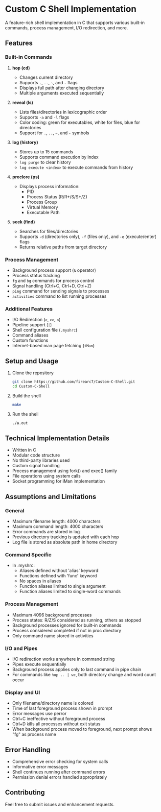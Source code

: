 # Custom C Shell Implementation

A feature-rich shell implementation in C that supports various built-in commands, process management, I/O redirection, and more.

## Features

### Built-in Commands

1. **hop (cd)**
   - Changes current directory
   - Supports `.`, `..`, `~`, and `-` flags
   - Displays full path after changing directory
   - Multiple arguments executed sequentially

2. **reveal (ls)**
   - Lists files/directories in lexicographic order
   - Supports `-a` and `-l` flags
   - Color coding: green for executables, white for files, blue for directories
   - Support for `.`, `..`, `~`, and `-` symbols

3. **log (history)**
   - Stores up to 15 commands
   - Supports command execution by index
   - `log purge` to clear history
   - `log execute <index>` to execute commands from history

4. **proclore (ps)**
   - Displays process information:
     - PID
     - Process Status (R/R+/S/S+/Z)
     - Process Group
     - Virtual Memory
     - Executable Path

5. **seek (find)**
   - Searches for files/directories
   - Supports `-d` (directories only), `-f` (files only), and `-e` (execute/enter) flags
   - Returns relative paths from target directory

### Process Management

- Background process support (`&` operator)
- Process status tracking
- `fg` and `bg` commands for process control
- Signal handling (Ctrl+C, Ctrl+D, Ctrl+Z)
- `ping` command for sending signals to processes
- `activities` command to list running processes

### Additional Features

- I/O Redirection (`>`, `>>`, `<`)
- Pipeline support (`|`)
- Shell configuration file (`.myshrc`)
- Command aliases
- Custom functions
- Internet-based man page fetching (`iMan`)

## Setup and Usage

1. Clone the repository

    ```bash
    git clone https://github.com/firearc7/Custom-C-Shell.git
    cd Custom-C-Shell
    ```

2. Build the shell

    ```bash
    make
    ```

3. Run the shell

    ```bash
    ./a.out
    ```

## Technical Implementation Details

- Written in C
- Modular code structure
- No third-party libraries used
- Custom signal handling
- Process management using fork() and exec() family
- File operations using system calls
- Socket programming for iMan implementation

## Assumptions and Limitations

### General

- Maximum filename length: 4000 characters
- Maximum command length: 4000 characters
- Error commands are stored in log
- Previous directory tracking is updated with each hop
- Log file is stored as absolute path in home directory

### Command Specific

- In .myshrc:
  - Aliases defined without 'alias' keyword
  - Functions defined with 'func' keyword
  - No spaces in aliases
  - Function aliases limited to single argument
  - Function aliases limited to single-word commands

### Process Management‎

- Maximum 4096 background processes
- Process states: R/Z/S considered as running, others as stopped
- Background processes ignored for built-in commands
- Process considered completed if not in proc directory
- Only command name stored in activities

### I/O and Pipes

- I/O redirection works anywhere in command string
- Pipes execute sequentially
- Background process applies only to last command in pipe chain
- For commands like `hop .. | wc`, both directory change and word count occur

### Display and UI

- Only filename/directory name is colored
- Time of last foreground process shown in prompt
- Error messages use perror
- Ctrl+C ineffective without foreground process
- Ctrl+D kills all processes without exit status
- When background process moved to foreground, next prompt shows "fg" as process name

## Error Handling

- Comprehensive error checking for system calls
- Informative error messages
- Shell continues running after command errors
- Permission denial errors handled appropriately

## Contributing

Feel free to submit issues and enhancement requests.
